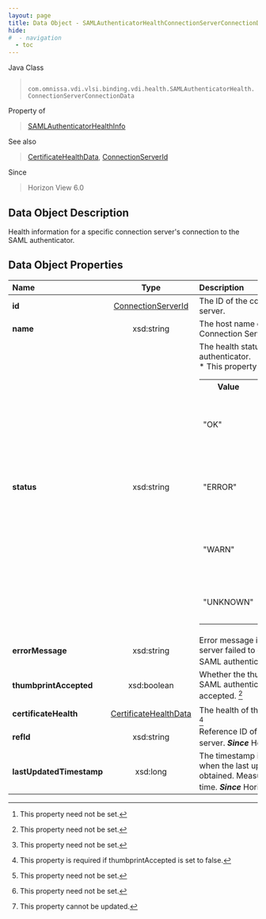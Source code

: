 ```yaml
---
layout: page
title: Data Object - SAMLAuthenticatorHealthConnectionServerConnectionData
hide:
#  - navigation
  - toc
---
```






Java Class
> ` com.omnissa.vdi.vlsi.binding.vdi.health.SAMLAuthenticatorHealth.ConnectionServerConnectionData`

Property of
> [SAMLAuthenticatorHealthInfo](vdi.health.SAMLAuthenticatorHealth.SAMLAuthenticatorHealthInfo.md#field_detail)

See also
> [CertificateHealthData](vdi.health.CertificateHealthData.md), [ConnectionServerId](vdi.entity.ConnectionServerId.md)

Since
> Horizon View 6.0


## Data Object Description

Health information for a specific connection server's connection to the SAML authenticator.

## Data Object Properties

 Name | Type | Description
:---|:---:|:---
**id**| [ConnectionServerId](vdi.entity.ConnectionServerId.md)|  The ID of the connection server.
**name**|  xsd:string|  The host name of the Connection Server.
**status**|  xsd:string|  The health status of the SAML authenticator.<br>* This property will be one of:<br><table><tr><th>Value</th><th>Description</th></tr><tr><td>"OK"</td><td>The connection to SAML authenticator is working properly.</td></tr><tr><td>"ERROR"</td><td>Error occurred when connecting to SAML authenticator.</td></tr><tr><td>"WARN"</td><td>The connection to SAML authenticator has minor issues.</td></tr><tr><td>"UNKNOWN"</td><td>State of SAML authenticator is unknown.</td></tr></table>
**errorMessage**|  xsd:string|  Error message if connection server failed to connect to SAML authenticator [^1]
**thumbprintAccepted**|  xsd:boolean|  Whether the thumbprint of the SAML authenticator was accepted. [^1]
**certificateHealth**| [CertificateHealthData](vdi.health.CertificateHealthData.md)|  The health of the certificate. [^1] [^244]
**refId**|  xsd:string|  Reference ID of the connection server.  **_Since_** Horizon 7.10 [^1]
**lastUpdatedTimestamp**|  xsd:long|  The timestamp in milliseconds when the last update was obtained. Measured as epoch time.  **_Since_** Horizon 7.12 [^1] [^2]


 


[^1]: This property need not be set.
[^2]: This property cannot be updated.
[^244]: This property is required if thumbprintAccepted is set to false.